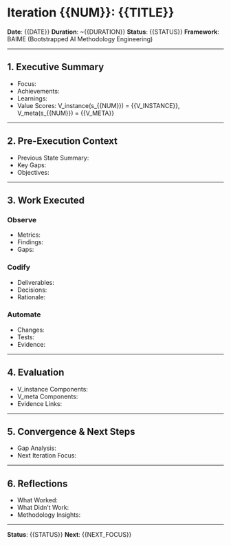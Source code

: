 # Iteration {{NUM}}: {{TITLE}}

**Date**: {{DATE}}
**Duration**: ~{{DURATION}}
**Status**: {{STATUS}}
**Framework**: BAIME (Bootstrapped AI Methodology Engineering)

---

## 1. Executive Summary
- Focus:
- Achievements:
- Learnings:
- Value Scores: V_instance(s_{{NUM}}) = {{V_INSTANCE}}, V_meta(s_{{NUM}}) = {{V_META}}

---

## 2. Pre-Execution Context
- Previous State Summary:
- Key Gaps:
- Objectives:

---

## 3. Work Executed
### Observe
- Metrics:
- Findings:
- Gaps:

### Codify
- Deliverables:
- Decisions:
- Rationale:

### Automate
- Changes:
- Tests:
- Evidence:

---

## 4. Evaluation
- V_instance Components:
- V_meta Components:
- Evidence Links:

---

## 5. Convergence & Next Steps
- Gap Analysis:
- Next Iteration Focus:

---

## 6. Reflections
- What Worked:
- What Didn’t Work:
- Methodology Insights:

---

**Status**: {{STATUS}}
**Next**: {{NEXT_FOCUS}}

